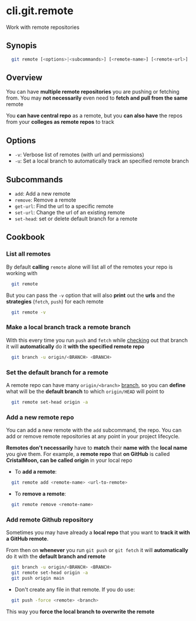 # cli.git.remote

Work with remote repositories

## Synopis

```sh
  git remote [<options>|<subcommands>] [<remote-name>] [<remote-url>]
```

## Overview

You can have **multiple remote repositories** you are pushing or fetching from.
You may **not necessarily** even need to **fetch and pull from the same**
remote

You **can have central repo** as a remote, but you **can also have** the repos
from your **colleges as remote repos** to track

## Options

- `-v`: Verbose list of remotes (with url and permissions)
- `-u`: Set a local branch to automatically track an specified remote branch

## Subcommands

- `add`: Add a new remote
- `remove`: Remove a remote
- `get-url`: Find the url to a specific remote
- `set-url`: Change the url of an existing remote
- `set-head`: set or delete default branch for a remote

## Cookbook

### List all remotes

By default **calling** `remote` alone will list all of the remotes your repo is
working with

```sh
  git remote
```

But you can pass the `-v` option that will also **print** out the **urls** and
the **strategies** (`fetch`, `push`) for each remote

```sh
  git remote -v
```

### Make a local branch track a remote branch

With this every time you run `push` and `fetch` while [checking](./it3j.md) out that
branch it will **automatically** do it **with the specified remote repo**

```sh
  git branch -u origin/<BRANCH> <BRANCH>
```

### Set the default branch for a remote

A remote repo can have many `origin/<branch>` [branch](./j4in.md), so you can **define**
what will be the **default branch** to which `origin/HEAD` will point to

```sh
  git remote set-head origin -a
```

### Add a new remote repo

You can add a new remote with the `add` subcommand, the repo. You can add or
remove remote repositories at any point in your project lifecycle.

**Remotes don't necessarily** have to **match** their **name with** the **local
name** you give them. For example, a **remote repo** that **on GitHub** is called
**CristalMoon, can be called origin** in your local repo

- To **add a remote**:

```sh
  git remote add <remote-name> <url-to-remote>
```

- To **remove a remote**:

```sh
  git remote remove <remote-name>
```

### Add remote Github repository

Sometimes you may have already a **local repo** that you want to **track it
with a GitHub remote**.

From then on **whenever** you run `git push` or `git fetch` it will **automatically**
do it with the **default branch and remote**

```sh
  git branch -u origin/<BRANCH> <BRANCH>
  git remote set-head origin -a
  git push origin main
```

- Don't create any file in that remote. If you do use:

```sh
  git push -force <remote> <branch>
```

This way you **force the local branch to overwrite the remote**
